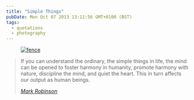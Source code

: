 ```yaml
---
title: "Simple Things"
pubDate: Mon Oct 07 2013 13:11:56 GMT+0100 (BST)
tags:
  - quotations
  - photography
---
```


<figure><a href="http://www.flickr.com/photos/domchristie/10161299885/" title="fence by dom christie, on Flickr"><img src="https://farm4.staticflickr.com/3793/10161299885_d672046f3c.jpg" alt="fence"></a></figure>

<blockquote><p>If you can understand the ordinary, the simple things in life, the mind can be opened to foster harmony in humanity, promote harmony with nature, discipline the mind, and quiet the heart. This in turn affects our output as human beings.</p><cite><a href="http://the189.com/photography/simple-things-by-isabelle-bertolini/">Mark Robinson</a></cite></blockquote>
